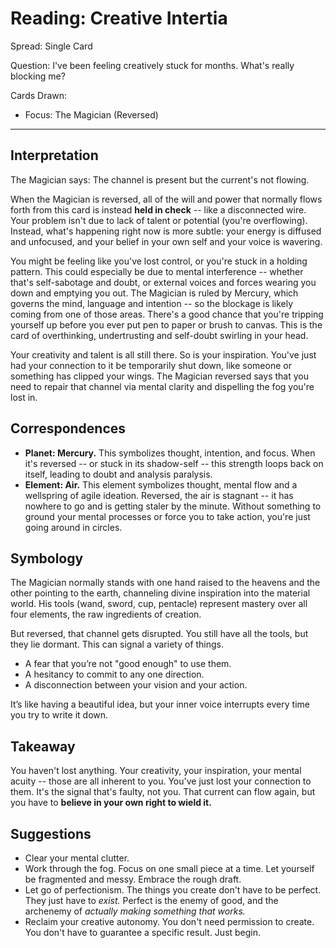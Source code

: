 # Reading: Creative Intertia

Spread: Single Card

Question: I've been feeling creatively stuck for months. What's really blocking me?

Cards Drawn:

- Focus: The Magician (Reversed)

---

## Interpretation

The Magician says: The channel is present but the current's not flowing.

When the Magician is reversed, all of the will and power that normally flows forth from this card is instead **held in check** -- like a disconnected wire. Your problem isn't due to lack of talent or potential (you're overflowing). Instead, what's happening right now is more subtle: your energy is diffused and unfocused, and your belief in your own self and your voice is wavering.

You might be feeling like you've lost control, or you're stuck in a holding pattern. This could especially be due to mental interference -- whether that's self-sabotage and doubt, or external voices and forces wearing you down and emptying you out. The Magician is ruled by Mercury, which governs the mind, language and intention -- so the blockage is likely coming from one of those areas. There's a good chance that you're tripping yourself up before you ever put pen to paper or brush to canvas. This is the card of overthinking, undertrusting and self-doubt swirling in your head.

Your creativity and talent is all still there. So is your inspiration. You've just had your connection to it be temporarily shut down, like someone or something has clipped your wings. The Magician reversed says that you need to repair that channel via mental clarity and dispelling the fog you're lost in.

## Correspondences

- **Planet: Mercury.** This symbolizes thought, intention, and focus. When it's reversed -- or stuck in its shadow-self -- this strength loops back on itself, leading to doubt and analysis paralysis.
- **Element: Air.** This element symbolizes thought, mental flow and a wellspring of agile ideation. Reversed, the air is stagnant -- it has nowhere to go and is getting staler by the minute. Without something to ground your mental processes or force you to take action, you're just going around in circles.

## Symbology

The Magician normally stands with one hand raised to the heavens and the other pointing to the earth, channeling divine inspiration into the material world. His tools (wand, sword, cup, pentacle) represent mastery over all four elements, the raw ingredients of creation.

But reversed, that channel gets disrupted. You still have all the tools, but they lie dormant. This can signal a variety of things.

- A fear that you’re not "good enough" to use them.
- A hesitancy to commit to any one direction.
- A disconnection between your vision and your action.

It’s like having a beautiful idea, but your inner voice interrupts every time you try to write it down.

## Takeaway

You haven't lost anything. Your creativity, your inspiration, your mental acuity -- those are all inherent to you. You've just lost your connection to them. It's the signal that's faulty, not you. That current can flow again, but you have to **believe in your own right to wield it.**

## Suggestions

- Clear your mental clutter.
- Work through the fog. Focus on one small piece at a time. Let yourself be fragmented and messy. Embrace the rough draft.
- Let go of perfectionism. The things you create don't have to be perfect. They just have to *exist.* Perfect is the enemy of good, and the archenemy of *actually making something that works.*
- Reclaim your creative autonomy. You don't need permission to create. You don't have to guarantee a specific result. Just begin.
